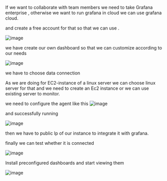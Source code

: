 If we want to collaborate with team members we need to take Grafana enterprise , otherwise we want to run grafana in cloud we can use grafana cloud.

and create a free account for that so that we can use .

![image](https://user-images.githubusercontent.com/92623347/236653923-aa0a147c-8f01-47c0-8d8f-65aab5ca6bfb.png)

we have create our own dashboard so that we can customize according to our needs

![image](https://user-images.githubusercontent.com/92623347/236653940-49880c1a-76e3-40a7-8339-c498f4cd0477.png)

we have to choose data connection

As we are doing for EC2-instance of a linux server we can choose linux server for that
 and we need to create an Ec2 instance or we can use existing server to monitor.
 
 we need to configure the agent like this
 ![image](https://user-images.githubusercontent.com/92623347/236654089-3a441a9e-3581-4547-98ce-dd2c4bd971c0.png)

and successfully running

![image](https://user-images.githubusercontent.com/92623347/236654126-8625b6fc-046e-4186-b61b-d774edfb23b9.png)

then we have to public Ip of our instance to integrate it with grafana.

finally we can test whether it is connected

![image](https://user-images.githubusercontent.com/92623347/236654195-43840da4-e903-40c5-858c-913ebf98b34b.png)

Install preconfigured dashboards and start viewing them

![image](https://user-images.githubusercontent.com/92623347/236654226-3d04a0c6-3d4c-498c-90eb-1934bad81654.png)

